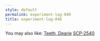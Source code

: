 ```yaml
---
style: default
permalink: experiment-log-040
title: experiment-log-040
---
```

You may also like:
[Teeth, Dearie](http://scp-wiki.net/teeth-dearie)
[SCP-2540](http://scp-wiki.net/scp-2540)